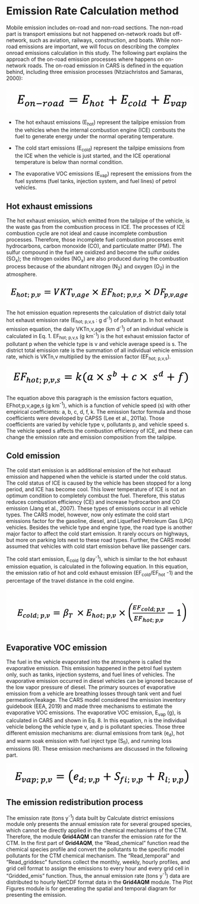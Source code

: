 # Emission Rate Calculation method

Mobile emission includes on-road and non-road sections. The non-road part is transport emissions but not happened on-network roads but off-network, such as aviation, railways, construction, and boats. While non-road emissions are important, we will focus on describing the complex onroad emissions calculation in this study. The following part explains the approach of the on-road emission processes where happens on on-network roads. The on-road emission in CARS is defined in the equation behind, including three emission processes (Ntziachristos and Samaras, 2000):

![CARS scheme](https://github.com/CMASCenter/CARS/blob/master/docs/User_Manual/media/Picture3.png)

- The hot exhaust emissions (E<sub>hot</sub>) represent the tailpipe emission from the vehicles when the internal combustion engine (ICE) combusts the fuel to generate energy under the normal operating temperature.

- The cold start emissions (E<sub>cold</sub>) represent the tailpipe emissions from the ICE when the vehicle is just started, and the ICE operational temperature is below than normal condition.

- The evaporative VOC emissions (E<sub>vap</sub>) represent the emissions from the fuel systems (fuel tanks, injection system, and fuel lines) of petrol vehicles.

## Hot exhaust emissions

The hot exhaust emission, which emitted from the tailpipe of the vehicle, is the waste gas from the combustion process in ICE. The processes of ICE combustion cycle are not ideal and cause incomplete combustion processes. Therefore, those incomplete fuel combustion processes emit hydrocarbons, carbon monoxide (CO), and particulate matter (PM). The sulfur compound in the fuel are oxidized and become the sulfur oxides (SO<sub>x</sub>); the nitrogen oxides (NO<sub>x</sub>) are also produced during the combustion process because of the abundant nitrogen (N<sub>2</sub>) and oxygen (O<sub>2</sub>) in the atmosphere.

![Hot exhaust emissions](https://github.com/CMASCenter/CARS/blob/master/docs/User_Manual/media/Picture4.png)

The hot emission equation represents the calculation of district daily total hot exhaust emission rate (E<sub>hot; p,v,s</sub> : g d<sup>-1</sup>) of pollutant p. In hot exhaust emission equation, the daily VKTn,v,age (km d<sup>-1</sup>) of an individual vehicle is calculated in Eq. 1. EF<sub>hot; p,v,s</sub> (g km<sup>-1</sup>) is the hot exhaust emission factor of pollutant p when the vehicle type is v and vehicle average speed is s. The district total emission rate is the summation of all individual vehicle emission rate, which is VKTn,v multiplied by the emission factor (EF<sub>hot; p,v,s</sub>).

![Emission Factor](https://github.com/CMASCenter/CARS/blob/master/docs/User_Manual/media/Picture5.png)

The equation above this paragraph is the emission factors equation, EFhot;p,v,age,s (g km<sup>-1</sup>), which is a function of vehicle speed (s) with other empirical coefficients: a, b, c, d, f, k. The emission factor formula and those coefficients were developed by CAPSS (Lee et al., 2011a). Those coefficients are varied by vehicle type v, pollutants p, and vehicle speed s. The vehicle speed s affects the combustion efficiency of ICE, and these can change the emission rate and emission composition from the tailpipe.
## Cold emission

The cold start emission is an additional emission of the hot exhaust emission and happened when the vehicle is started under the cold status. The cold status of ICE is caused by the vehicle has been stopped for a long period, and ICE has become cool. This lower temperature of ICE is not an optimum condition to completely combust the fuel. Therefore, this status reduces combustion efficiency (CE) and increase hydrocarbon and CO emission (Jang et al., 2007). These types of emissions occur in all vehicle types. The CARS model, however, now only estimate the cold start emissions factor for the gasoline, diesel, and Liquefied Petroleum Gas (LPG) vehicles. Besides the vehicle type and engine type, the road type is another major factor to affect the cold start emission. It rarely occurs on highways, but more on parking lots next to these road types. Further, the CARS model assumed that vehicles with cold start emission behave like passenger cars.

The cold start emission, E<sub>cold</sub> (g day<sup>-1</sup>), which is similar to the hot exhaust emission equation, is calculated in the following equation. In this equation, the emission ratio of hot and cold exhaust emission (EF<sub>cold</sub>/EF<sub>hot</sub> -1) and the percentage of the travel distance in the cold engine.

![Cold emissions](https://github.com/CMASCenter/CARS/blob/master/docs/User_Manual/media/Picture6.png)

## Evaporative VOC emission

The fuel in the vehicle evaporated into the atmosphere is called the evaporative emission. This emission happened in the petrol fuel system only, such as tanks, injection systems, and fuel lines of vehicles. The evaporative emission occurred in diesel vehicles can be ignored because of the low vapor pressure of diesel. The primary sources of evaporative emission from a vehicle are breathing losses through tank vent and fuel permeation/leakage. The CARS model considered the emission inventory guidebook (EEA, 2019) and made three mechanisms to estimate the evaporative VOC emissions.
The evaporative VOC emission, E<sub>vap</sub> (g), is calculated in CARS and shown in Eq. 8. In this equation, n is the individual vehicle belong the vehicle type v, and p is pollutant species. Those three different emission mechanisms are: diurnal emissions from tank (e<sub>d</sub>), hot and warm soak emission with fuel inject type (S<sub>fi</sub>), and running loss emissions (R). These emission mechanisms are discussed in the following part.


![Evaporative emissions](https://github.com/CMASCenter/CARS/blob/master/docs/User_Manual/media/Picture7.png)

## The emission redistribution process
The emission rate (tons y<sup>-1</sup>) data built by Calculate district emissions module only presents the annual emission rate for several grouped species, which cannot be directly applied in the chemical mechanisms of the CTM. Therefore, the module **Grid4AQM** can transfer the emission rate for the CTM. In the first part of **Grid4AQM**, the “Read_chemical” function read the chemical species profile and convert the pollutants to the specific model pollutants for the CTM chemical mechanism. The “Read_temporal” and “Read_griddesc” functions collect the monthly, weekly, hourly profiles, and grid cell format to assign the emissions to every hour and every grid cell in “Gridded_emis” function. Thus, the annual emission rate (tons y<sup>-1</sup>) data are distributed to hourly NetCDF format data in the **Grid4AQM** module. The Plot Figures module is for generating the spatial and temporal diagram for presenting the emission.
